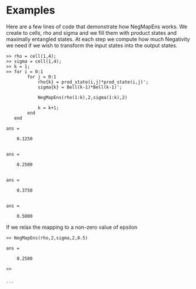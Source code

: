 Examples 
===

Here are a few lines of code that demonstrate how NegMapEns works. We create to cells, rho and sigma and we fill them with product states and maximally entangled states. At each step we compute how much Negativity we need if we wish to transform the input states into the output states.

```
>> rho = cell(1,4);
>> sigma = cell(1,4);
>> k = 1;
>> for i = 0:1
    	for j = 0:1
        	rho{k} = prod_state(i,j)*prod_state(i,j)';
        	sigma{k} = Bell(k-1)*Bell(k-1)';
        
        	NegMapEns(rho(1:k),2,sigma(1:k),2)
        
       		k = k+1; 
    	end
   end

ans =

    0.1250


ans =

    0.2500


ans =

    0.3750


ans =

    0.5000
````
If we relax the mapping to a non-zero value of epsilon 
````
>> NegMapEns(rho,2,sigma,2,0.5)

ans =

    0.2500

>> 


```